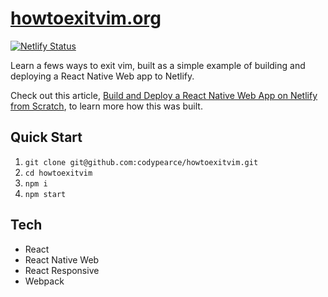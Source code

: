 # [howtoexitvim.org](https://www.howtoexitvim.org/)

[![Netlify Status](https://api.netlify.com/api/v1/badges/482c4ebf-dcf6-40f2-bff6-54533d83a60c/deploy-status)](https://app.netlify.com/sites/elegant-wescoff-754899/deploys)

Learn a fews ways to exit vim, built as a simple example of building and deploying a React Native Web app to Netlify.

Check out this article, [Build and Deploy a React Native Web App on Netlify from Scratch](https://www.consolelogs.dev/build-deploy-react-native-web-on-netlify/), to learn more how this was built.

## Quick Start

1. `git clone git@github.com:codypearce/howtoexitvim.git`
2. `cd howtoexitvim`
3. `npm i`
4. `npm start`


## Tech

* React
* React Native Web
* React Responsive
* Webpack
